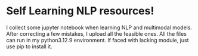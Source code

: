 # Self Learning NLP resources!
I collect some jupyter notebook when learning NLP and multimodal models. After correcting a few mistakes, I upload all the feasible ones. 
All the files can run in my python3.12.9 environment. If faced with lacking module, just use pip to install it.
